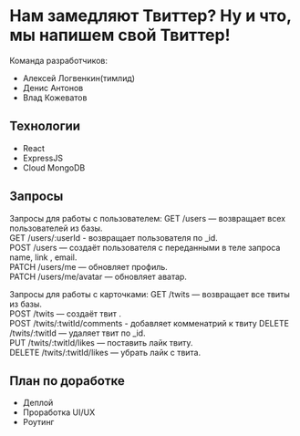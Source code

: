 
# Нам замедляют Твиттер? Ну и что, мы напишем свой Твиттер!

Команда разработчиков:
* Алексей Логвенкин(тимлид)
* Денис Антонов
* Влад Кожеватов 


## Технологии

* React
* ExpressJS
* Cloud MongoDB

  
## Запросы

Запросы для работы с пользователем:
GET /users — возвращает всех пользователей из базы.  
GET /users/:userId - возвращает пользователя по _id.  
POST /users — создаёт пользователя с переданными в теле запроса name, link , email.  
PATCH /users/me — обновляет профиль.  
PATCH /users/me/avatar — обновляет аватар.  

Запросы для работы с карточками:
GET /twits — возвращает все твиты из базы.  
POST /twits — создаёт твит .  
POST /twits/:twitId/comments - добавляет комменатрий к твиту
DELETE /twits/:twitId — удаляет твит по _id.  
PUT /twits/:twitId/likes — поставить лайк твиту.  
DELETE /twits/:twitId/likes — убрать лайк с твита.  

## План по доработке

* Деплой
* Проработка UI/UX
* Роутинг

